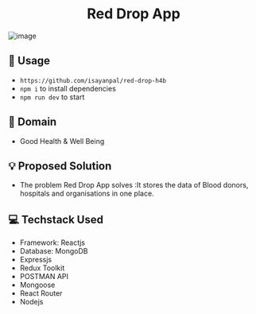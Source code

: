 <h1 align="center">Red Drop App</h1>

![image](https://github.com/isayanpal/red-drop-h4b/assets/102523492/eba1ed48-ae62-4f40-84ae-37b1e176b0dc)

## 🚩 Usage
- `https://github.com/isayanpal/red-drop-h4b`
- `npm i` to install dependencies
- `npm run dev` to start

## 🚀 Domain 
- Good Health & Well Being

## 💡 Proposed Solution
- The problem Red Drop App solves :It stores the data of Blood donors, hospitals and organisations in one place.

## 💻 Techstack Used
- Framework: Reactjs
- Database: MongoDB
- Expressjs
- Redux Toolkit
- POSTMAN API
- Mongoose
- React Router
- Nodejs
